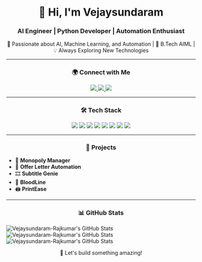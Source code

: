 <h1 align="center">👋 Hi, I'm Vejaysundaram</h1>
<h3 align="center">AI Engineer | Python Developer | Automation Enthusiast</h3>

<p align="center">
  🚀 Passionate about AI, Machine Learning, and Automation | 🔭 B.Tech AIML  | 💡 Always Exploring New Technologies
</p>

---

<h3 align="center">🌍 Connect with Me</h3>
<p align="center">
  <a href="https://www.linkedin.com/in/vejaysundaram-rajkumar-44a4a6216/" target="_blank">
    <img src="https://img.shields.io/badge/LinkedIn-0077B5?style=for-the-badge&logo=linkedin&logoColor=white" />
  </a>
  <a href="https://instagram.com/vejay_05" target="_blank">
    <img src="https://img.shields.io/badge/Instagram-E4405F?style=for-the-badge&logo=instagram&logoColor=white" />
  </a>
  <a href="https://vejaysundaram-rajkumar.github.io/portfolio/" target="_blank">
    <img src="https://img.shields.io/badge/Portfolio-24292e?style=for-the-badge&logo=github&logoColor=white" />
  </a>
</p>

---

<h3 align="center">🛠️ Tech Stack</h3>
<p align="center">
  <img src="https://img.shields.io/badge/Python-3776AB?style=for-the-badge&logo=python&logoColor=white" />
  <img src="https://img.shields.io/badge/JavaScript-F7DF1E?style=for-the-badge&logo=javascript&logoColor=black" />
  <img src="https://img.shields.io/badge/HTML5-E34F26?style=for-the-badge&logo=html5&logoColor=white" />
  <img src="https://img.shields.io/badge/CSS3-1572B6?style=for-the-badge&logo=css3&logoColor=white" />
  <img src="https://img.shields.io/badge/MySQL-4479A1?style=for-the-badge&logo=mysql&logoColor=white" />
  <img src="https://img.shields.io/badge/Git-F05032?style=for-the-badge&logo=git&logoColor=white" />
  <img src="https://img.shields.io/badge/TensorFlow-FF6F00?style=for-the-badge&logo=tensorflow&logoColor=white" />
  <img src="https://img.shields.io/badge/Docker-2496ED?style=for-the-badge&logo=docker&logoColor=white" />
</p>

---

<h3 align="center">🚀 Projects</h3>
<ul>
  <li>🧠 <b>Monopoly Manager</b></li>
  <li>📜 <b>Offer Letter Automation</b></li>
  <li>🎞️ <b>Subtitle Genie</b></li>
  <li>💉 <b>BloodLine</b></li>
  <li>🖨️ <b>PrintEase</b></li>
</ul>

---

<h3 align="center">📊 GitHub Stats</h3>
<img src="https://github-readme-stats.vercel.app/api?username=Vejaysundaram-Rajkumar&theme=tokyonight&show_icons=true&hide_border=true&count_private=true" alt="Vejaysundaram-Rajkumar's GitHub Stats" />
<img src="https://github-readme-stats.vercel.app/api/top-langs/?username=Vejaysundaram-Rajkumar&theme=tokyonight&show_icons=true&hide_border=true&layout=compact" alt="Vejaysundaram-Rajkumar's GitHub Stats" />
<img src="https://streak-stats.demolab.com?user=Vejaysundaram-Rajkumar&theme=tokyonight&hide_border=true" alt="Vejaysundaram-Rajkumar's GitHub Stats" />
<p align="center">🚀 Let's build something amazing!</p>
